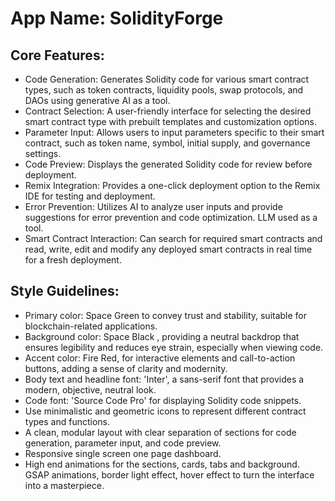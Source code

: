 # **App Name**: SolidityForge

## Core Features:

- Code Generation: Generates Solidity code for various smart contract types, such as token contracts, liquidity pools, swap protocols, and DAOs using generative AI as a tool.
- Contract Selection: A user-friendly interface for selecting the desired smart contract type with prebuilt templates and customization options.
- Parameter Input: Allows users to input parameters specific to their smart contract, such as token name, symbol, initial supply, and governance settings.
- Code Preview: Displays the generated Solidity code for review before deployment.
- Remix Integration: Provides a one-click deployment option to the Remix IDE for testing and deployment.
- Error Prevention: Utilizes AI to analyze user inputs and provide suggestions for error prevention and code optimization. LLM used as a tool.
- Smart Contract Interaction: Can search for required smart contracts and read, write, edit and modify any deployed smart contracts in real time for a fresh deployment.

## Style Guidelines:

- Primary color: Space Green to convey trust and stability, suitable for blockchain-related applications.
- Background color: Space Black , providing a neutral backdrop that ensures legibility and reduces eye strain, especially when viewing code.
- Accent color: Fire Red, for interactive elements and call-to-action buttons, adding a sense of clarity and modernity.
- Body text and headline font: 'Inter', a sans-serif font that provides a modern, objective, neutral look.
- Code font: 'Source Code Pro' for displaying Solidity code snippets.
- Use minimalistic and geometric icons to represent different contract types and functions.
- A clean, modular layout with clear separation of sections for code generation, parameter input, and code preview.
- Responsive single screen one page dashboard.
- High end animations for the sections, cards, tabs and background.  GSAP animations, border light effect, hover effect to turn the interface into a masterpiece.